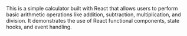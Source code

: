 This is a simple calculator built with React that allows users to perform basic arithmetic operations like addition, subtraction, multiplication, and division. It demonstrates the use of React functional components, state hooks, and event handling.

